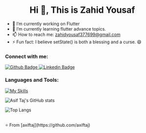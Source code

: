 <h1 align="center">Hi 👋, This is Zahid Yousaf</h1> 

- 🔭 I’m currently working on Flutter
- 🌱 I’m currently learning flutter advance topics.
- 📫 How to reach me: zahidyousaf377699@gmail.com
- ⚡ Fun fact: I believe setState() is both a blessing and a curse. 😄

### Connect with me:
<div id="badges">
  <a href="https://github.com/zahid852">
    <img src="https://img.shields.io/badge/Github-white?style=for-the-badge&logo=Github&logoColor=black" alt="Github Badge"/>
  </a>
  <a href="https://www.linkedin.com/in/zahidyousaf7/">
    <img src="https://img.shields.io/badge/Linkedin-blue?style=for-the-badge&logo=linkedin&logoColor=white" alt="Linkedin Badge"/>
  </a>
</div>

### Languages and Tools:
[![My Skills](https://skillicons.dev/icons?i=flutter,dart,firebase,github,git,postman,figma,xd&perline=5)](https://skillicons.dev)

![Asif Taj's GitHub stats](https://github-readme-stats.vercel.app/api?username=axiftaj&show_icons=true&theme=dark)

![Top Langs](https://github-readme-stats.vercel.app/api/top-langs/?username=axiftaj&theme=dark)


<br>
⭐️ From [axiftaj](https://github.com/axiftaj)
